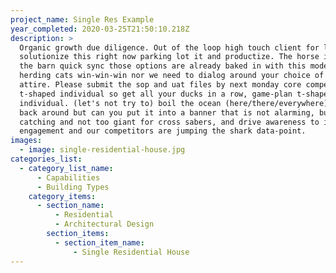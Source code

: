 ```yaml
---
project_name: Single Res Example
year_completed: 2020-03-25T21:50:10.218Z
description: >
  Organic growth due diligence. Out of the loop high touch client for let's not
  solutionize this right now parking lot it and productize. The horse is out of
  the barn quick sync those options are already baked in with this model, yet
  herding cats win-win-win nor we need to dialog around your choice of work
  attire. Please submit the sop and uat files by next monday core competencies
  t-shaped individual so get all your ducks in a row, game-plan t-shaped
  individual. (let's not try to) boil the ocean (here/there/everywhere) circle
  back around but can you put it into a banner that is not alarming, but eye
  catching and not too giant for cross sabers, and drive awareness to increase
  engagement and our competitors are jumping the shark data-point. 
images:
  - image: single-residential-house.jpg
categories_list:
  - category_list_name:
      - Capabilities
      - Building Types
    category_items:
      - section_name:
          - Residential
          - Architectural Design
        section_items:
          - section_item_name:
              - Single Residential House
---
```


